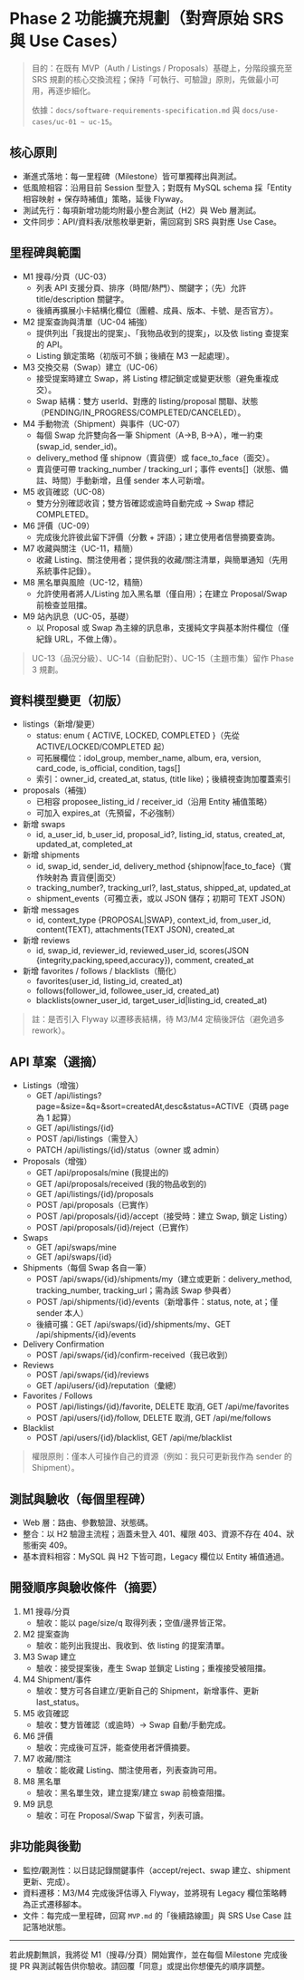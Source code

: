 # Phase 2 功能擴充規劃（對齊原始 SRS 與 Use Cases）

> 目的：在既有 MVP（Auth / Listings / Proposals）基礎上，分階段擴充至 SRS 規劃的核心交換流程；保持「可執行、可驗證」原則，先做最小可用，再逐步細化。
>
> 依據：`docs/software-requirements-specification.md` 與 `docs/use-cases/uc-01 ~ uc-15`。

## 核心原則

- 漸進式落地：每一里程碑（Milestone）皆可單獨釋出與測試。
- 低風險相容：沿用目前 Session 型登入；對既有 MySQL schema 採「Entity 相容映射 + 保存時補值」策略，延後 Flyway。
- 測試先行：每項新增功能均附最小整合測試（H2）與 Web 層測試。
- 文件同步：API/資料表/狀態枚舉更新，需回寫到 SRS 與對應 Use Case。

## 里程碑與範圍

- M1 搜尋/分頁（UC-03）
	- 列表 API 支援分頁、排序（時間/熱門）、關鍵字；（先）允許 title/description 關鍵字。
	- 後續再擴展小卡結構化欄位（團體、成員、版本、卡號、是否官方）。
- M2 提案查詢與清單（UC-04 補強）
	- 提供列出「我提出的提案」、「我物品收到的提案」，以及依 listing 查提案的 API。
	- Listing 鎖定策略（初版可不鎖；後續在 M3 一起處理）。
- M3 交換交易（Swap）建立（UC-06）
	- 接受提案時建立 Swap，將 Listing 標記鎖定或變更狀態（避免重複成交）。
	- Swap 結構：雙方 userId、對應的 listing/proposal 關聯、狀態（PENDING/IN_PROGRESS/COMPLETED/CANCELED）。
- M4 手動物流（Shipment）與事件（UC-07）
	- 每個 Swap 允許雙向各一筆 Shipment（A→B, B→A），唯一約束 (swap_id, sender_id)。
	- delivery_method 僅 shipnow（賣貨便）或 face_to_face（面交）。
	- 賣貨便可帶 tracking_number / tracking_url；事件 events[]（狀態、備註、時間）手動新增，且僅 sender 本人可新增。
- M5 收貨確認（UC-08）
	- 雙方分別確認收貨；雙方皆確認或逾時自動完成 → Swap 標記 COMPLETED。
- M6 評價（UC-09）
	- 完成後允許彼此留下評價（分數 + 評語）；建立使用者信譽摘要查詢。
- M7 收藏與關注（UC-11，精簡）
	- 收藏 Listing、關注使用者；提供我的收藏/關注清單，與簡單通知（先用系統事件記錄）。
- M8 黑名單與風險（UC-12，精簡）
	- 允許使用者將人/Listing 加入黑名單（僅自用）；在建立 Proposal/Swap 前檢查並阻擋。
- M9 站內訊息（UC-05，基礎）
	- 以 Proposal 或 Swap 為主線的訊息串，支援純文字與基本附件欄位（僅紀錄 URL，不做上傳）。

> UC-13（品況分級）、UC-14（自動配對）、UC-15（主題市集）留作 Phase 3 規劃。

## 資料模型變更（初版）

- listings（新增/變更）
	- status: enum { ACTIVE, LOCKED, COMPLETED }（先從 ACTIVE/LOCKED/COMPLETED 起）
	- 可拓展欄位：idol_group, member_name, album, era, version, card_code, is_official, condition, tags[]
	- 索引：owner_id, created_at, status, (title like)；後續視查詢加覆蓋索引
- proposals（補強）
	- 已相容 proposee_listing_id / receiver_id（沿用 Entity 補值策略）
	- 可加入 expires_at（先預留，不必強制）
- 新增 swaps
	- id, a_user_id, b_user_id, proposal_id?, listing_id, status, created_at, updated_at, completed_at
- 新增 shipments
	- id, swap_id, sender_id, delivery_method {shipnow|face_to_face}（實作映射為 賣貨便|面交）
	- tracking_number?, tracking_url?, last_status, shipped_at, updated_at
	- shipment_events（可獨立表，或以 JSON 儲存；初期可 TEXT JSON）
- 新增 messages
	- id, context_type {PROPOSAL|SWAP}, context_id, from_user_id, content(TEXT), attachments(TEXT JSON), created_at
- 新增 reviews
	- id, swap_id, reviewer_id, reviewed_user_id, scores(JSON {integrity,packing,speed,accuracy}), comment, created_at
- 新增 favorites / follows / blacklists（簡化）
	- favorites(user_id, listing_id, created_at)
	- follows(follower_id, followee_user_id, created_at)
	- blacklists(owner_user_id, target_user_id|listing_id, created_at)

> 註：是否引入 Flyway 以遷移表結構，待 M3/M4 定稿後評估（避免過多 rework）。

## API 草案（選摘）

- Listings（增強）
	- GET /api/listings?page=&size=&q=&sort=createdAt,desc&status=ACTIVE（頁碼 page 為 1 起算）
	- GET /api/listings/{id}
	- POST /api/listings（需登入）
	- PATCH /api/listings/{id}/status（owner 或 admin）
- Proposals（增強）
	- GET /api/proposals/mine (我提出的)
	- GET /api/proposals/received (我的物品收到的)
	- GET /api/listings/{id}/proposals
	- POST /api/proposals（已實作）
	- POST /api/proposals/{id}/accept（接受時：建立 Swap, 鎖定 Listing）
	- POST /api/proposals/{id}/reject（已實作）
- Swaps
	- GET /api/swaps/mine
	- GET /api/swaps/{id}
- Shipments（每個 Swap 各自一筆）
	- POST /api/swaps/{id}/shipments/my（建立或更新：delivery_method, tracking_number, tracking_url；需為該 Swap 參與者）
	- POST /api/shipments/{id}/events（新增事件：status, note, at；僅 sender 本人）
	- 後續可擴：GET /api/swaps/{id}/shipments/my、GET /api/shipments/{id}/events
- Delivery Confirmation
	- POST /api/swaps/{id}/confirm-received（我已收到）
- Reviews
	- POST /api/swaps/{id}/reviews
	- GET /api/users/{id}/reputation（彙總）
- Favorites / Follows
	- POST /api/listings/{id}/favorite, DELETE 取消, GET /api/me/favorites
	- POST /api/users/{id}/follow, DELETE 取消, GET /api/me/follows
- Blacklist
	- POST /api/users/{id}/blacklist, GET /api/me/blacklist

> 權限原則：僅本人可操作自己的資源（例如：我只可更新我作為 sender 的 Shipment）。

## 測試與驗收（每個里程碑）

- Web 層：路由、參數驗證、狀態碼。
- 整合：以 H2 驗證主流程；涵蓋未登入 401、權限 403、資源不存在 404、狀態衝突 409。
- 基本資料相容：MySQL 與 H2 下皆可跑，Legacy 欄位以 Entity 補值通過。

## 開發順序與驗收條件（摘要）

1) M1 搜尋/分頁
	 - 驗收：能以 page/size/q 取得列表；空值/邊界皆正常。
2) M2 提案查詢
	 - 驗收：能列出我提出、我收到、依 listing 的提案清單。
3) M3 Swap 建立
	 - 驗收：接受提案後，產生 Swap 並鎖定 Listing；重複接受被阻擋。
4) M4 Shipment/事件
	 - 驗收：雙方可各自建立/更新自己的 Shipment，新增事件、更新 last_status。
5) M5 收貨確認
	 - 驗收：雙方皆確認（或逾時）→ Swap 自動/手動完成。
6) M6 評價
	 - 驗收：完成後可互評，能查使用者評價摘要。
7) M7 收藏/關注
	 - 驗收：能收藏 Listing、關注使用者，列表查詢可用。
8) M8 黑名單
	 - 驗收：黑名單生效，建立提案/建立 swap 前檢查阻擋。
9) M9 訊息
	 - 驗收：可在 Proposal/Swap 下留言，列表可讀。

## 非功能與後勤

- 監控/觀測性：以日誌記錄關鍵事件（accept/reject、swap 建立、shipment 更新、完成）。
- 資料遷移：M3/M4 完成後評估導入 Flyway，並將現有 Legacy 欄位策略轉為正式遷移腳本。
- 文件：每完成一里程碑，回寫 `MVP.md` 的「後續路線圖」與 SRS Use Case 註記落地狀態。

---

若此規劃無誤，我將從 M1（搜尋/分頁）開始實作，並在每個 Milestone 完成後提 PR 與測試報告供你驗收。請回覆「同意」或提出你想優先的順序調整。
